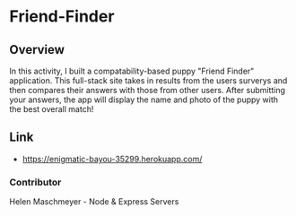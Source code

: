 # Friend-Finder

## Overview 
In this activity, I built a compatability-based puppy "Friend Finder" application. This full-stack site takes in results from the users surverys and then compares their answers with those from other users. After submitting your answers, the app will display the name and photo of the puppy with the best overall match!

## Link
* https://enigmatic-bayou-35299.herokuapp.com/

### Contributor
Helen Maschmeyer - Node & Express Servers